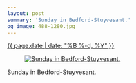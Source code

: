 ```yaml
---
layout: post
summary: 'Sunday in Bedford-Stuyvesant.'
og_image: 488-1280.jpg
---
```


<p>
 <time>
  <a href="/488">
   {{ page.date | date: "%B %-d, %Y" }}
  </a>
 </time>
 <a href="/488">
  <figure data-taken="5/8/2016">
   <img alt="Sunday in Bedford-Stuyvesant." sizes="(min-width: 700px) 50vw, calc(100vw - 2rem)" src="{{ site.assets_url }}/488-640.jpg" srcset="{{ site.assets_url }}/488-1280.jpg 1280w, {{ site.assets_url }}/488-960.jpg 960w, {{ site.assets_url }}/488-640.jpg 640w, {{ site.assets_url }}/488-320.jpg 320w"/>
  </figure>
 </a>
 <span>
  Sunday in Bedford-Stuyvesant.
 </span>
</p>
